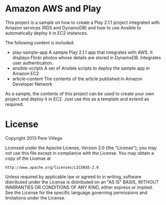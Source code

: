 # Amazon AWS and Play

This project is a sample on how to create a Play 2.1.1 project integrated with Amazon services (RDS and DynamoDB) and how to use Ansible to automatically deploy it in EC2 instances.

The following content is included:
* play-sample-app     A sample Play 2.1.1 app that integrates with AWS. It displays Flickr photos whose details are stored in DynamoDB. Integrates user authentication.
* ansible-scripts     A set of Ansible scripts to deploy the sample app in Amazon EC2
* article-content     The contents of the article published in Amazon Developer Network

As a sample, the contents of this project can be used to create your own project and deploy it in EC2. Just use this as a template and extend as required.

# License

Copyright 2013 Pere Villega

Licensed under the Apache License, Version 2.0 (the "License");
you may not use this file except in compliance with the License.
You may obtain a copy of the License at

    http://www.apache.org/licenses/LICENSE-2.0

Unless required by applicable law or agreed to in writing, software
distributed under the License is distributed on an "AS IS" BASIS,
WITHOUT WARRANTIES OR CONDITIONS OF ANY KIND, either express or implied.
See the License for the specific language governing permissions and
limitations under the License.


